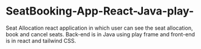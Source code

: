 # SeatBooking-App-React-Java-play-
Seat Allocation  react application in which user can see the seat allocation, book and cancel seats. Back-end is in  Java using play frame  and front-end is in react and tailwind CSS.
